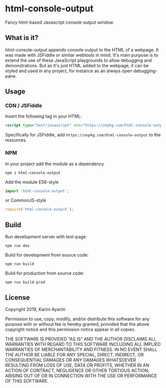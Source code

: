 # html-console-output
Fancy html-based Javascript console output window

## What is it?
html-console-output appends console output to the HTML of a webpage. It was made with JSFiddle or similar webtools in mind. It's main purpose is to extend the use of these JavaScript playgrounds to allow debugging and demonstrations. But as it's just HTML added to the webpage, it can be styled and used in any project, for instance as an always open debugging-pane.

## Usage

### CDN / JSFiddle
Insert the following tag in your HTML:

```html
<script type="text/javascript" src="https://unpkg.com/html-console-output"></script>
```

Specifically for JSFiddle, add `https://unpkg.com/html-console-output` to the resources.

### NPM

In your project add the module as a dependency
```shell
npm i html-console-output
```

Add the module ES6-style
```typescript
import 'html-console-output';
```
or CommonJS-style
```javascript
require('html-console-output');
```

## Build
Run development server with test-page:
```shell
npm run dev
```

Build for development from source code:
```shell
npm run build
```

Build for production from source code:
```shell
npm run build-prod
```

## License
Copyright 2019, Karim Ayachi

Permission to use, copy, modify, and/or distribute this software for any purpose with or without fee is hereby granted, provided that the above copyright notice and this permission notice appear in all copies.

THE SOFTWARE IS PROVIDED "AS IS" AND THE AUTHOR DISCLAIMS ALL WARRANTIES WITH REGARD TO THIS SOFTWARE INCLUDING ALL IMPLIED WARRANTIES OF MERCHANTABILITY AND FITNESS. IN NO EVENT SHALL THE AUTHOR BE LIABLE FOR ANY SPECIAL, DIRECT, INDIRECT, OR CONSEQUENTIAL DAMAGES OR ANY DAMAGES WHATSOEVER RESULTING FROM LOSS OF USE, DATA OR PROFITS, WHETHER IN AN ACTION OF CONTRACT, NEGLIGENCE OR OTHER TORTIOUS ACTION, ARISING OUT OF OR IN CONNECTION WITH THE USE OR PERFORMANCE OF THIS SOFTWARE.
